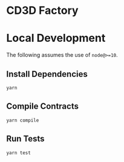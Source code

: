 # CD3D Factory


# Local Development

The following assumes the use of `node@>=10`.

## Install Dependencies

`yarn`

## Compile Contracts

`yarn compile`

## Run Tests

`yarn test`
